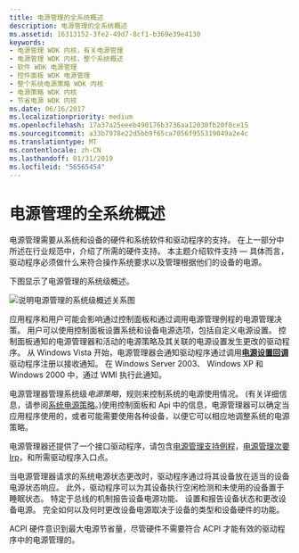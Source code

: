 ```yaml
---
title: 电源管理的全系统概述
description: 电源管理的全系统概述
ms.assetid: 16313152-3fe2-49d7-8cf1-b369e39e4130
keywords:
- 电源管理 WDK 内核，有关电源管理
- 电源管理 WDK 内核，整个系统概述
- 软件 WDK 电源管理
- 控件面板 WDK 电源管理
- 整个系统电源策略 WDK 内核
- 电源策略 WDK 内核
- 节省电源 WDK 内核
ms.date: 06/16/2017
ms.localizationpriority: medium
ms.openlocfilehash: 17a37a25eeeb490176b3736aa12030fb20f0ce15
ms.sourcegitcommit: a33b7978e22d5bb9f65ca7056f955319049a2e4c
ms.translationtype: MT
ms.contentlocale: zh-CN
ms.lasthandoff: 01/31/2019
ms.locfileid: "56565454"
---
```

# <a name="system-wide-overview-of-power-management"></a>电源管理的全系统概述





电源管理需要从系统和设备的硬件和系统软件和驱动程序的支持。 在上一部分中所述在行业规范中，介绍了所需的硬件支持。 本主题介绍软件支持 — 具体而言，驱动程序必须做什么来符合操作系统要求以及管理根据他们的设备的电源。

下图显示了电源管理的系统级概述。

![说明电源管理的系统级概述关系图](images/power-comp.png)

应用程序和用户可能会影响通过控制面板和通过调用电源管理例程的电源管理决策。 用户可以使用控制面板设置系统和设备电源选项，包括自定义电源设置。 控制面板通知的电源管理器和活动的电源策略及其关联的电源设置发生更改的驱动程序。 从 Windows Vista 开始，电源管理器会通知驱动程序通过调用[**电源设置回调**](https://msdn.microsoft.com/library/windows/hardware/ff559727)驱动程序注册以接收通知。 在 Windows Server 2003、 Windows XP 和 Windows 2000 中，通过 WMI 执行此通知。

电源管理器管理系统级*电源策略*，规则来控制系统的电源使用情况。 (有关详细信息，请参阅[系统电源策略](system-power-policy.md)。)使用控制面板和 Api 中的信息，电源管理器可以确定当应用程序使用的，或者可能需要使用各种设备，以便它可以相应地调整系统的电源策略。

电源管理器还提供了一个接口驱动程序，请包含[电源管理支持例程](https://msdn.microsoft.com/library/windows/hardware/ff559835)，[电源管理次要 Irp](https://msdn.microsoft.com/library/windows/hardware/ff559822)，和所需驱动程序入口点。

当电源管理器请求的系统电源状态更改时，驱动程序通过将其设备放在适当的设备电源状态响应。 此外，驱动程序可以为其设备执行空闲检测和未使用的设备置于睡眠状态。 特定于总线的机制报告设备电源功能、 设置和报告设备状态和更改设备电源。 完全如何以及何时更改设备电源取决于设备的类型和设备硬件的功能。

ACPI 硬件意识到最大电源节省量，尽管硬件不需要符合 ACPI 才能有效的驱动程序中的电源管理的。

 

 




